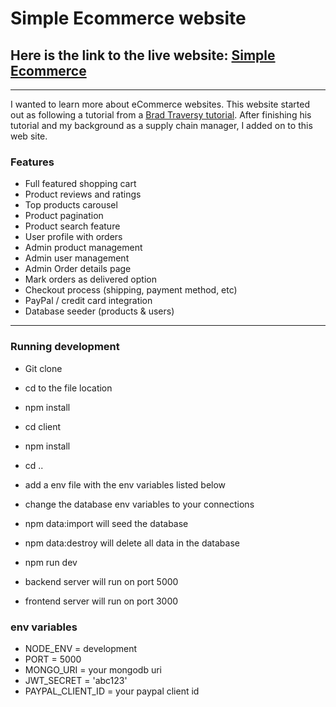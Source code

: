 # Simple Ecommerce website

## Here is the link to the live website: [Simple Ecommerce](https://simple--ecommerce.herokuapp.com/)

---

I wanted to learn more about eCommerce websites. This website started out as following a tutorial from a [Brad Traversy tutorial](https://www.udemy.com/user/brad-traversy/). After finishing his tutorial and my background as a supply chain manager, I added on to this web site.

### Features

- Full featured shopping cart
- Product reviews and ratings
- Top products carousel
- Product pagination
- Product search feature
- User profile with orders
- Admin product management
- Admin user management
- Admin Order details page
- Mark orders as delivered option
- Checkout process (shipping, payment method, etc)
- PayPal / credit card integration
- Database seeder (products & users)

---

### Running development

- Git clone
- cd to the file location
- npm install
- cd client
- npm install
- cd ..

- add a env file with the env variables listed below
- change the database env variables to your connections
- npm data:import will seed the database
- npm data:destroy will delete all data in the database

- npm run dev
- backend server will run on port 5000
- frontend server will run on port 3000

### env variables

- NODE_ENV = development
- PORT = 5000
- MONGO_URI = your mongodb uri
- JWT_SECRET = 'abc123'
- PAYPAL_CLIENT_ID = your paypal client id
